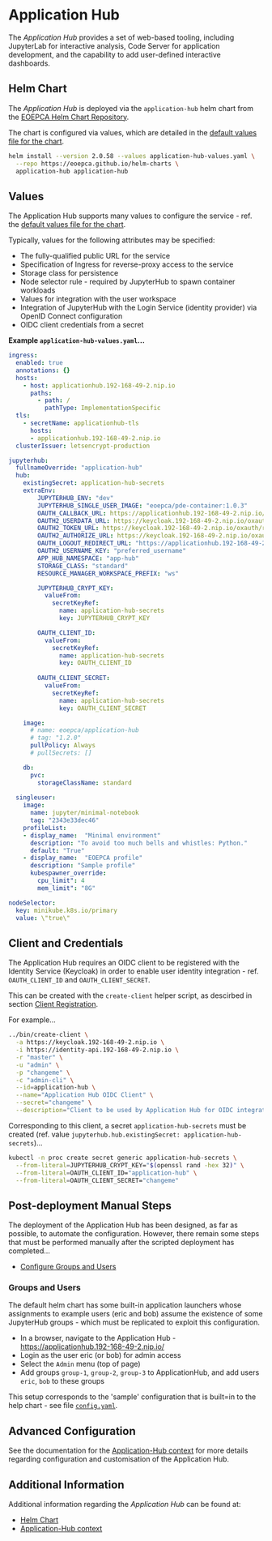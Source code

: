 # Application Hub

The _Application Hub_ provides a set of web-based tooling, including JupyterLab for interactive analysis, Code Server for application development, and the capability to add user-defined interactive dashboards.

## Helm Chart

The _Application Hub_ is deployed via the `application-hub` helm chart from the [EOEPCA Helm Chart Repository](https://eoepca.github.io/helm-charts).

The chart is configured via values, which are detailed in the [default values file for the chart](https://github.com/EOEPCA/helm-charts/blob/main/charts/application-hub/values.yaml).

```bash
helm install --version 2.0.58 --values application-hub-values.yaml \
  --repo https://eoepca.github.io/helm-charts \
  application-hub application-hub
```

## Values

The Application Hub supports many values to configure the service - ref. the [default values file for the chart](https://github.com/EOEPCA/helm-charts/blob/main/charts/application-hub/values.yaml).

Typically, values for the following attributes may be specified:

* The fully-qualified public URL for the service
* Specification of Ingress for reverse-proxy access to the service
* Storage class for persistence
* Node selector rule - required by JupyterHub to spawn container workloads
* Values for integration with the user workspace
* Integration of JupyterHub with the Login Service (identity provider) via OpenID Connect configuration
* OIDC client credentials from a secret

**Example `application-hub-values.yaml`...**

```yaml
ingress:
  enabled: true
  annotations: {}
  hosts:
    - host: applicationhub.192-168-49-2.nip.io
      paths:
        - path: /
          pathType: ImplementationSpecific
  tls:
    - secretName: applicationhub-tls
      hosts:
      - applicationhub.192-168-49-2.nip.io
  clusterIssuer: letsencrypt-production

jupyterhub:
  fullnameOverride: "application-hub"
  hub:
    existingSecret: application-hub-secrets
    extraEnv: 
        JUPYTERHUB_ENV: "dev"
        JUPYTERHUB_SINGLE_USER_IMAGE: "eoepca/pde-container:1.0.3"
        OAUTH_CALLBACK_URL: https://applicationhub.192-168-49-2.nip.io/hub/oauth_callback
        OAUTH2_USERDATA_URL: https://keycloak.192-168-49-2.nip.io/oxauth/restv1/userinfo
        OAUTH2_TOKEN_URL: https://keycloak.192-168-49-2.nip.io/oxauth/restv1/token
        OAUTH2_AUTHORIZE_URL: https://keycloak.192-168-49-2.nip.io/oxauth/restv1/authorize
        OAUTH_LOGOUT_REDIRECT_URL: "https://applicationhub.192-168-49-2.nip.io"
        OAUTH2_USERNAME_KEY: "preferred_username"
        APP_HUB_NAMESPACE: "app-hub"
        STORAGE_CLASS: "standard"
        RESOURCE_MANAGER_WORKSPACE_PREFIX: "ws"

        JUPYTERHUB_CRYPT_KEY:
          valueFrom:
            secretKeyRef:
              name: application-hub-secrets
              key: JUPYTERHUB_CRYPT_KEY

        OAUTH_CLIENT_ID:
          valueFrom:
            secretKeyRef:
              name: application-hub-secrets
              key: OAUTH_CLIENT_ID
          
        OAUTH_CLIENT_SECRET:
          valueFrom:
            secretKeyRef:
              name: application-hub-secrets
              key: OAUTH_CLIENT_SECRET

    image:
      # name: eoepca/application-hub
      # tag: "1.2.0"
      pullPolicy: Always
      # pullSecrets: []

    db:
      pvc:
        storageClassName: standard
  
  singleuser:
    image:
      name: jupyter/minimal-notebook
      tag: "2343e33dec46"
    profileList: 
    - display_name:  "Minimal environment"
      description: "To avoid too much bells and whistles: Python."
      default: "True"
    - display_name:  "EOEPCA profile"
      description: "Sample profile"
      kubespawner_override:
        cpu_limit": 4
        mem_limit": "8G"

nodeSelector:
  key: minikube.k8s.io/primary
  value: \"true\"
```

## Client and Credentials

The Application Hub requires an OIDC client to be registered with the Identity Service (Keycloak) in order to enable user identity integration - ref. `OAUTH_CLIENT_ID` and `OAUTH_CLIENT_SECRET`.

This can be created with the `create-client` helper script, as descirbed in section [Client Registration](./resource-protection-keycloak.md#client-registration).

For example...

```bash
../bin/create-client \
  -a https://keycloak.192-168-49-2.nip.io \
  -i https://identity-api.192-168-49-2.nip.io \
  -r "master" \
  -u "admin" \
  -p "changeme" \
  -c "admin-cli" \
  --id=application-hub \
  --name="Application Hub OIDC Client" \
  --secret="changeme" \
  --description="Client to be used by Application Hub for OIDC integration"
```

Corresponding to this client, a secret `application-hub-secrets` must be created (ref. value `jupyterhub.hub.existingSecret: application-hub-secrets`)...

```bash
kubectl -n proc create secret generic application-hub-secrets \
  --from-literal=JUPYTERHUB_CRYPT_KEY="$(openssl rand -hex 32)" \
  --from-literal=OAUTH_CLIENT_ID="application-hub" \
  --from-literal=OAUTH_CLIENT_SECRET="changeme"
```

## Post-deployment Manual Steps

The deployment of the Application Hub has been designed, as far as possible, to automate the configuration. However, there remain some steps that must be performed manually after the scripted deployment has completed...

* [Configure Groups and Users](#groups-and-users)

### Groups and Users

The default helm chart has some built-in application launchers whose assignments to example users (eric and bob) assume the existence of some JupyterHub groups - which must be replicated to exploit this configuration.

* In a browser, navigate to the Application Hub - https://applicationhub.192-168-49-2.nip.io/
* Login as the user eric (or bob) for admin access
* Select the `Admin` menu (top of page)
* Add groups `group-1`, `group-2`, `group-3` to ApplicationHub, and add users `eric`, `bob` to these groups

This setup corresponds to the 'sample' configuration that is built=in to the help chart - see file [`config.yaml`](https://github.com/EOEPCA/helm-charts/blob/main/charts/application-hub/files/hub/config.yml).

## Advanced Configuration

See the documentation for the [Application-Hub context](https://eoepca.github.io/application-hub-context/) for more details regarding configuration and customisation of the Application Hub.

## Additional Information

Additional information regarding the _Application Hub_ can be found at:

* [Helm Chart](https://github.com/EOEPCA/helm-charts/tree/main/charts/application-hub)
* [Application-Hub context](https://eoepca.github.io/application-hub-context/)

